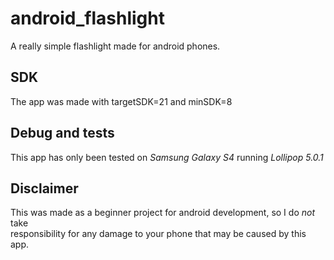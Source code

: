 # android_flashlight
A really simple flashlight made for android phones.

## SDK
The app was made with targetSDK=21 and minSDK=8

## Debug and tests
This app has only been tested on *Samsung Galaxy S4* running *Lollipop 5.0.1*

## Disclaimer
This was made as a beginner project for android development, so I do *not* take  
responsibility for any damage to your phone that may be caused by this app.

